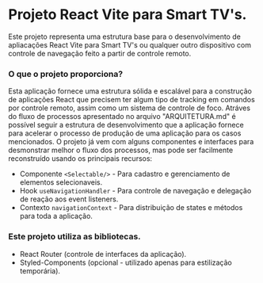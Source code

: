# Projeto React Vite para Smart TV's.

Este projeto representa uma estrutura base para o desenvolvimento de apliacações React Vite para Smart TV's ou qualquer outro dispositivo com controle de navegação feito a partir de controle remoto.

### O que o projeto proporciona?
Esta aplicação fornece uma estrutura sólida e escalável para a construção de aplicações React que precisem ter algum tipo de tracking em comandos por controle remoto, assim como um sistema de controle de foco. Atráves do fluxo de processos apresentado no arquivo "ARQUITETURA.md" é possível seguir a estrutura de desenvolvimento que a aplicação fornece para acelerar o processo de produção de uma aplicação para os casos mencionados. O projeto já vem com alguns componentes e interfaces para desmonstrar melhor o fluxo dos processos, mas pode ser facilmente reconstruído usando os principais recursos:

- Componente `<Selectable/>` - Para cadastro e gerenciamento de elementos selecionaveis.
- Hook `useNavigationHandler` - Para controle de navegação e delegação de reação aos event listeners.
- Contexto `navigationContext` - Para distribuição de states e métodos para toda a aplicação.

### Este projeto utiliza as bibliotecas.
- React Router (controle de interfaces da aplicação).
- Styled-Components (opcional - utilizado apenas para estilização temporária).
